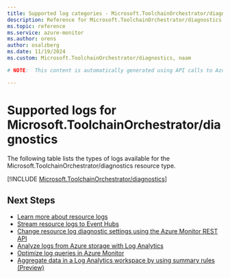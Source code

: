 ```yaml
---
title: Supported log categories - Microsoft.ToolchainOrchestrator/diagnostics
description: Reference for Microsoft.ToolchainOrchestrator/diagnostics in Azure Monitor Logs.
ms.topic: reference
ms.service: azure-monitor
ms.author: orens
author: osalzberg
ms.date: 11/19/2024
ms.custom: Microsoft.ToolchainOrchestrator/diagnostics, naam

# NOTE:  This content is automatically generated using API calls to Azure. Any edits made on these files will be overwritten in the next run of the script. 

---
```





# Supported logs for Microsoft.ToolchainOrchestrator/diagnostics  
The following table lists the types of logs available for the Microsoft.ToolchainOrchestrator/diagnostics resource type.
  

  
[!INCLUDE [Microsoft.ToolchainOrchestrator/diagnostics](~/reusable-content/ce-skilling/azure/includes/azure-monitor/reference/logs/microsoft-toolchainorchestrator-diagnostics-logs-include.md)]  
  

## Next Steps

* [Learn more about resource logs](/azure/azure-monitor/essentials/platform-logs-overview)
* [Stream resource logs to Event Hubs](/azure/azure-monitor/essentials/resource-logs#send-to-azure-event-hubs)
* [Change resource log diagnostic settings using the Azure Monitor REST API](/rest/api/monitor/diagnosticsettings)
* [Analyze logs from Azure storage with Log Analytics](/azure/azure-monitor/essentials/resource-logs#send-to-log-analytics-workspace)
* [Optimize log queries in Azure Monitor](/azure/azure-monitor/logs/query-optimization)
* [Aggregate data in a Log Analytics workspace by using summary rules (Preview)](/azure/azure-monitor/logs/summary-rules)